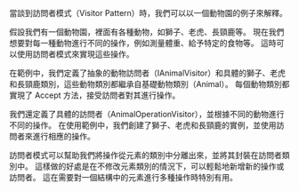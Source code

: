 ﻿當談到訪問者模式（Visitor Pattern）時，我們可以以一個動物園的例子來解釋。

假設我們有一個動物園，裡面有各種動物，如獅子、老虎、長頸鹿等。
現在我們想要對每一種動物進行不同的操作，例如測量體重、給予特定的食物等。
這時可以使用訪問者模式來實現這些操作。

在範例中，我們定義了抽象的動物訪問者（IAnimalVisitor）和具體的獅子、老虎和長頸鹿類別，這些動物類別都繼承自基礎動物類別（Animal）。
每個動物類別都實現了 Accept 方法，接受訪問者對其進行操作。

我們還定義了具體的訪問者（AnimalOperationVisitor），並根據不同的動物進行不同的操作。
在使用範例中，我們創建了獅子、老虎和長頸鹿的實例，並使用訪問者來進行相應的操作。

訪問者模式可以幫助我們將操作從元素的類別中分離出來，並將其封裝在訪問者類別中。
這樣做的好處是在不修改元素類別的情況下，可以輕鬆地新增新的操作或訪問者。
這在需要對一個結構中的元素進行多種操作時特別有用。